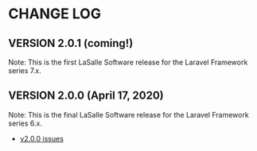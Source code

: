 # CHANGE LOG

## VERSION 2.0.1 (coming!)
Note: This is the first LaSalle Software release for the Laravel Framework series 7.x.

## VERSION 2.0.0 (April 17, 2020)
Note: This is the final LaSalle Software release for the Laravel Framework series 6.x.
* [v2.0.0 issues](https://github.com/LaSalleSoftware/lsv2-contentformbackend-pkg/milestone/1?closed=1)
